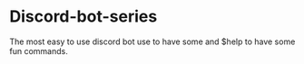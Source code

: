 # Discord-bot-series
The most easy to use discord  bot use to have some  and $help to have some fun commands.
